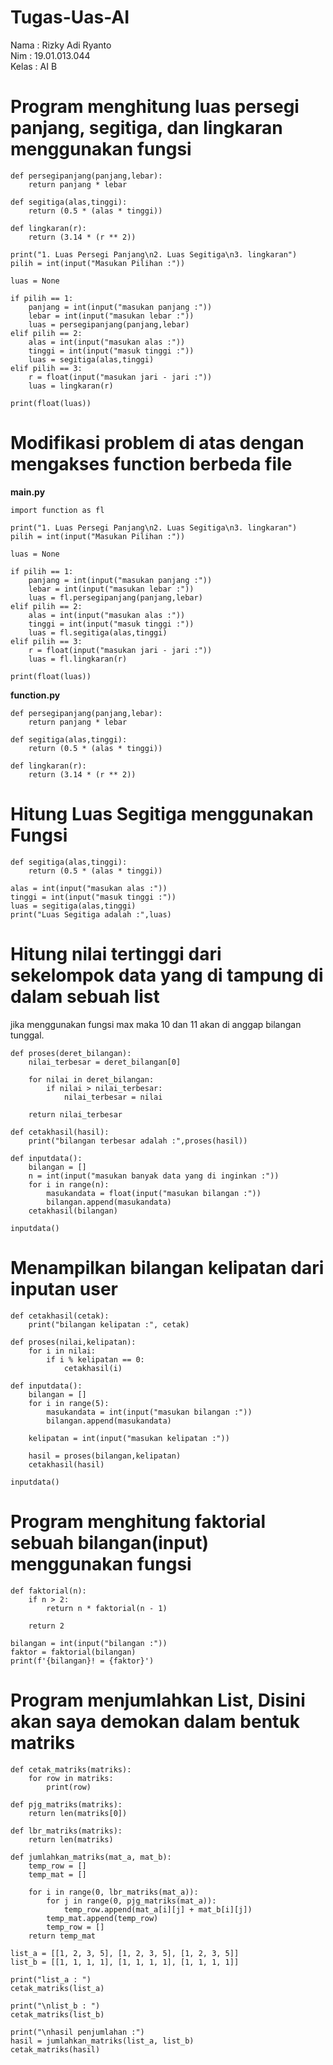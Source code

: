 # Tugas-Uas-AI

Nama  : Rizky Adi Ryanto<br>
Nim   : 19.01.013.044<br>
Kelas : AI B <br>

# Program menghitung luas persegi panjang, segitiga, dan lingkaran menggunakan fungsi

```
def persegipanjang(panjang,lebar):
    return panjang * lebar

def segitiga(alas,tinggi):
    return (0.5 * (alas * tinggi))

def lingkaran(r):
    return (3.14 * (r ** 2))

print("1. Luas Persegi Panjang\n2. Luas Segitiga\n3. lingkaran")
pilih = int(input("Masukan Pilihan :"))

luas = None

if pilih == 1:
    panjang = int(input("masukan panjang :"))
    lebar = int(input("masukan lebar :"))
    luas = persegipanjang(panjang,lebar)
elif pilih == 2:
    alas = int(input("masukan alas :"))
    tinggi = int(input("masuk tinggi :"))
    luas = segitiga(alas,tinggi)
elif pilih == 3:
    r = float(input("masukan jari - jari :"))
    luas = lingkaran(r)

print(float(luas))
```

# Modifikasi problem di atas dengan mengakses function berbeda file 

  <b> main.py </b>
```
import function as fl

print("1. Luas Persegi Panjang\n2. Luas Segitiga\n3. lingkaran")
pilih = int(input("Masukan Pilihan :"))

luas = None

if pilih == 1:
    panjang = int(input("masukan panjang :"))
    lebar = int(input("masukan lebar :"))
    luas = fl.persegipanjang(panjang,lebar)
elif pilih == 2:
    alas = int(input("masukan alas :"))
    tinggi = int(input("masuk tinggi :"))
    luas = fl.segitiga(alas,tinggi)
elif pilih == 3:
    r = float(input("masukan jari - jari :"))
    luas = fl.lingkaran(r)

print(float(luas))
```

<b> function.py </b>
```
def persegipanjang(panjang,lebar):
    return panjang * lebar

def segitiga(alas,tinggi):
    return (0.5 * (alas * tinggi))

def lingkaran(r):
    return (3.14 * (r ** 2))
```

# Hitung Luas Segitiga menggunakan Fungsi
```
def segitiga(alas,tinggi):
    return (0.5 * (alas * tinggi))

alas = int(input("masukan alas :"))
tinggi = int(input("masuk tinggi :"))
luas = segitiga(alas,tinggi)
print("Luas Segitiga adalah :",luas)
```

# Hitung nilai tertinggi dari sekelompok data yang di tampung di dalam sebuah list

jika menggunakan fungsi max maka 10 dan 11 akan di anggap bilangan tunggal.
```
def proses(deret_bilangan):
    nilai_terbesar = deret_bilangan[0]

    for nilai in deret_bilangan:
        if nilai > nilai_terbesar:
            nilai_terbesar = nilai

    return nilai_terbesar
 
def cetakhasil(hasil):
    print("bilangan terbesar adalah :",proses(hasil))       

def inputdata():
    bilangan = []
    n = int(input("masukan banyak data yang di inginkan :"))
    for i in range(n):
        masukandata = float(input("masukan bilangan :"))
        bilangan.append(masukandata)
    cetakhasil(bilangan)
    
inputdata()
```

# Menampilkan bilangan kelipatan dari inputan user
```
def cetakhasil(cetak):
    print("bilangan kelipatan :", cetak)

def proses(nilai,kelipatan):
    for i in nilai:
        if i % kelipatan == 0:
            cetakhasil(i)
            
def inputdata():
    bilangan = []
    for i in range(5):
        masukandata = int(input("masukan bilangan :"))
        bilangan.append(masukandata)

    kelipatan = int(input("masukan kelipatan :"))
    
    hasil = proses(bilangan,kelipatan)
    cetakhasil(hasil)
    
inputdata()
```

# Program menghitung faktorial sebuah bilangan(input) menggunakan fungsi 

```
def faktorial(n):
    if n > 2:
        return n * faktorial(n - 1)
    
    return 2

bilangan = int(input("bilangan :"))
faktor = faktorial(bilangan)
print(f'{bilangan}! = {faktor}')
```

# Program menjumlahkan List, Disini akan saya demokan dalam bentuk matriks
```
def cetak_matriks(matriks):
    for row in matriks:
        print(row)
 
def pjg_matriks(matriks):
    return len(matriks[0])
 
def lbr_matriks(matriks):
    return len(matriks)
 
def jumlahkan_matriks(mat_a, mat_b):
    temp_row = []
    temp_mat = []
 
    for i in range(0, lbr_matriks(mat_a)):
        for j in range(0, pjg_matriks(mat_a)):
            temp_row.append(mat_a[i][j] + mat_b[i][j])
        temp_mat.append(temp_row)
        temp_row = []
    return temp_mat
 
list_a = [[1, 2, 3, 5], [1, 2, 3, 5], [1, 2, 3, 5]]
list_b = [[1, 1, 1, 1], [1, 1, 1, 1], [1, 1, 1, 1]]
 
print("list_a : ")
cetak_matriks(list_a)
 
print("\nlist_b : ")
cetak_matriks(list_b)
 
print("\nhasil penjumlahan :")
hasil = jumlahkan_matriks(list_a, list_b)
cetak_matriks(hasil)
```
